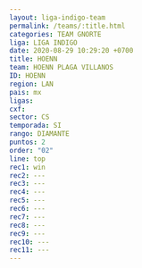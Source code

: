 ```yaml
---
layout: liga-indigo-team
permalink: /teams/:title.html
categories: TEAM GNORTE
liga: LIGA INDIGO
date: 2020-08-29 10:29:20 +0700
title: HOENN
team: HOENN PLAGA VILLANOS
ID: HOENN
region: LAN
pais: mx
ligas: 
cxf: 
sector: CS
temporada: SI
rango: DIAMANTE
puntos: 2
order: "02"
line: top
rec1: win
rec2: ---
rec3: ---
rec4: ---
rec5: ---
rec6: ---
rec7: ---
rec8: ---
rec9: ---
rec10: ---
rec11: ---
---
```

